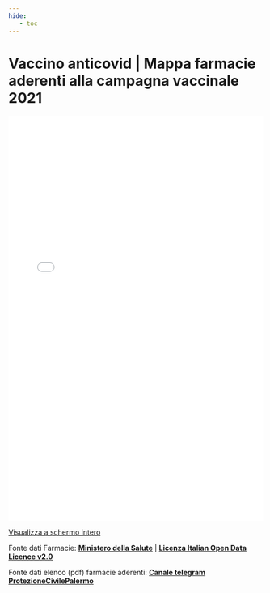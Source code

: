 ```yaml
---
hide:
   - toc
---
```

# Vaccino anticovid | Mappa farmacie aderenti alla campagna vaccinale 2021
<iframe width="100%" height="800px" frameborder="0" allowfullscreen src="//umap.openstreetmap.fr/it/map/adesioni-campagna-vaccinale-elenco-farmacie-palerm_650232?scaleControl=false&miniMap=false&scrollWheelZoom=true&zoomControl=true&allowEdit=false&moreControl=true&searchControl=null&tilelayersControl=null&embedControl=null&datalayersControl=true&onLoadPanel=caption&captionBar=false#10/37.9372/13.7000"></iframe><p><a href="//umap.openstreetmap.fr/it/map/adesioni-campagna-vaccinale-elenco-farmacie-palerm_650232">Visualizza a schermo intero</a></p>

Fonte dati Farmacie: **[Ministero della Salute](https://www.dati.salute.gov.it/dati/dettaglioDataset.jsp?menu=dati&idPag=5)** | **[Licenza Italian Open Data Licence v2.0](http://www.dati.gov.it/iodl/2.0/)**

Fonte dati elenco (pdf) farmacie aderenti: **[Canale telegram ProtezioneCivilePalermo](https://t.me/ProtezioneCivilePalermo/1240)**